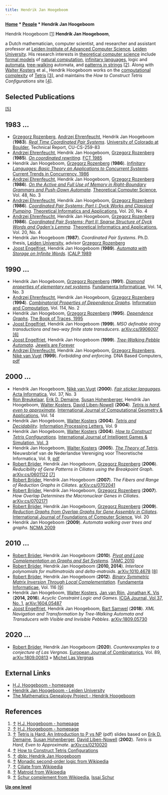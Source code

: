 ```yaml
---
title: Hendrik Jan Hoogeboom
---
```

**[Home](Home "Home") * [People](People "People") * Hendrik Jan Hoogeboom**

[](http://liacs.leidenuniv.nl/~hoogeboomhj/) Hendrik Hoogeboom <a id="cite-note-1" href="#cite-ref-1">[1]</a>
**Hendrik Jan Hoogeboom**,

a Dutch mathematician, computer scientist, and researcher and assistant professor at [Leiden Institute of Advanced Computer Science](Leiden_University#LIACS "Leiden University"), [Leiden University](Leiden_University "Leiden University").
His research interests in [theoretical computer science](https://en.wikipedia.org/wiki/Theoretical_computer_science) include [formal models](https://en.wikipedia.org/wiki/Formal_language) of [natural computation](https://en.wikipedia.org/wiki/Natural_computing), [infinitary languages](https://en.wikipedia.org/wiki/Infinitary_logic), logic and [automata](https://en.wikipedia.org/wiki/Automata_theory), [tree-walking](https://en.wikipedia.org/wiki/Singulation#Tree_walking) automata, and [patterns in strings](https://en.wikipedia.org/wiki/Pattern_matching) <a id="cite-note-2" href="#cite-ref-2">[2]</a>. Along with [Walter Kosters](Walter_Kosters "Walter Kosters") et al., Hendrik Hoogeboom works on the [computational complexity](https://en.wikipedia.org/wiki/Computational_complexity_theory) of [Tetris](https://en.wikipedia.org/wiki/Tetris) <a id="cite-note-3" href="#cite-ref-3">[3]</a>, and maintains the *How to Construct Tetris Conﬁgurations* site <a id="cite-note-4" href="#cite-ref-4">[4]</a>.

## Selected Publications

<a id="cite-note-5" href="#cite-ref-5">[5]</a>

## 1983 ...

- [Grzegorz Rozenberg](Mathematician#GRozenberg "Mathematician"), [Andrzej Ehrenfeucht](Mathematician#AEhrenfeucht "Mathematician"), Hendrik Jan Hoogeboom (**1983**). *[Real Time Coordinated Pair Systems](https://scholar.colorado.edu/concern/reports/kh04dq44n)*. [University of Colorado at Boulder](https://en.wikipedia.org/wiki/University_of_Colorado_Boulder), Technical Report, CU-CS-259-83
- [Andrzej Ehrenfeucht](Mathematician#AEhrenfeucht "Mathematician"), Hendrik Jan Hoogeboom, [Grzegorz Rozenberg](Mathematician#GRozenberg "Mathematician") (**1985**). *[On coordinated rewriting](https://link.springer.com/chapter/10.1007/BFb0028796)*. [FCT 1985](https://dblp.org/db/conf/fct/fct1985.html#EhrenfeuchtHR85)
- Hendrik Jan Hoogeboom, [Grzegorz Rozenberg](Mathematician#GRozenberg "Mathematician") (**1986**). *[Infinitary Languages: Basic Theory an Applications to Concurrent Systems](https://link.springer.com/chapter/10.1007/BFb0027043)*. [Current Trends in Concurrency, 1986](https://dblp.org/db/books/collections/Trends86.html#HoogeboomR86)
- [Andrzej Ehrenfeucht](Mathematician#AEhrenfeucht "Mathematician"), Hendrik Jan Hoogeboom, [Grzegorz Rozenberg](Mathematician#GRozenberg "Mathematician") (**1986**). *[On the Active and Full Use of Memory in Right-Boundary Grammars and Push-Down Automata](https://www.sciencedirect.com/science/article/pii/0304397586900952)*. [Theoretical Computer Science](<https://en.wikipedia.org/wiki/Theoretical_Computer_Science_(journal)>), Vol. 48, No. 3
- [Andrzej Ehrenfeucht](Mathematician#AEhrenfeucht "Mathematician"), Hendrik Jan Hoogeboom, [Grzegorz Rozenberg](Mathematician#GRozenberg "Mathematician") (**1986**). *[Coordinated Pair Systems; Part I: Dyck Works and Classical Pumping](http://www.numdam.org/item/ITA_1986__20_4_405_0/)*. [Theoretical Informatics and Applications](https://fr.wikipedia.org/wiki/RAIRO_Informatique_th%C3%A9orique_et_applications), Vol. 20, No. 4
- [Andrzej Ehrenfeucht](Mathematician#AEhrenfeucht "Mathematician"), Hendrik Jan Hoogeboom, [Grzegorz Rozenberg](Mathematician#GRozenberg "Mathematician") (**1986**). *[Coordinated Pair Systems; Part II: Sparse Structure of Dyck Words and Ogden's Lemma](http://www.numdam.org/item/ITA_1986__20_4_425_0/)*. [Theoretical Informatics and Applications](https://fr.wikipedia.org/wiki/RAIRO_Informatique_th%C3%A9orique_et_applications), Vol. 20, No. 4
- Hendrik Jan Hoogeboom (**1987**). *Coordinated Pair Systems*. Ph.D. thesis, [Leiden University](Leiden_University "Leiden University"), advisor [Grzegorz Rozenberg](Mathematician#GRozenberg "Mathematician")
- [Joost Engelfriet](Mathematician#JEngelfriet "Mathematician"), Hendrik Jan Hoogeboom (**1989**). *[Automata with Storage on Infinite Words](https://link.springer.com/chapter/10.1007/BFb0035767)*. [ICALP 1989](https://dblp.org/db/conf/icalp/icalp89.html#EngelfrietH89)

## 1990 ...

- Hendrik Jan Hoogeboom, [Grzegorz Rozenberg](Mathematician#GRozenberg "Mathematician") (**1991**). *[Diamond properties of elementary net systems](https://www.semanticscholar.org/paper/Diamond-properties-of-elementary-net-systems-Hoogeboom-Rozenberg/2ce69a0596f8ed278f570b7d3a79b9968796c0f2)*. [Fundamenta Informaticae](https://en.wikipedia.org/wiki/Fundamenta_Informaticae), Vol. 14, No. 3
- [Andrzej Ehrenfeucht](Mathematician#AEhrenfeucht "Mathematician"), Hendrik Jan Hoogeboom, [Grzegorz Rozenberg](Mathematician#GRozenberg "Mathematician") (**1994**). *[Combinatorial Properties of Dependence Graphs](https://openaccess.leidenuniv.nl/handle/1887/68041)*. [Information and Computation](https://en.wikipedia.org/wiki/Information_and_Computation), Vol. 114, No. 2
- Hendrik Jan Hoogeboom, [Grzegorz Rozenberg](Mathematician#GRozenberg "Mathematician") (**1995**). *[Dependence Graphs](https://www.worldscientific.com/doi/abs/10.1142/9789814261456_0002)*. [The Book of Traces, 1995](https://dblp.org/db/books/collections/DR1995.html#HoogeboomR95)
- [Joost Engelfriet](Mathematician#JEngelfriet "Mathematician"), Hendrik Jan Hoogeboom (**1999**). *MSO definable string transductions and two-way finite state transducers*. [arXiv:cs/9906007](https://arxiv.org/abs/cs/9906007) <a id="cite-note-6" href="#cite-ref-6">[6]</a>
- [Joost Engelfriet](Mathematician#JEngelfriet "Mathematician"), Hendrik Jan Hoogeboom (**1999**). *[Tree-Walking Pebble Automata](https://link.springer.com/chapter/10.1007/978-3-642-60207-8_7)*. [Jewels are Forever](https://link.springer.com/book/10.1007/978-3-642-60207-8)
- [Andrzej Ehrenfeucht](Mathematician#AEhrenfeucht "Mathematician"), Hendrik Jan Hoogeboom, [Grzegorz Rozenberg](Mathematician#GRozenberg "Mathematician"), [Nikè van Vugt](Mathematician#NvVugt "Mathematician") (**1999**). *Forbidding and enforcing*. DNA Based Computers, [pdf](http://liacs.leidenuniv.nl/~hoogeboomhj/journal/forbidding.pdf)

## 2000 ...

- Hendrik Jan Hoogeboom, [Nikè van Vugt](Mathematician#NvVugt "Mathematician") (**2000**). *[Fair sticker languages](https://link.springer.com/article/10.1007/PL00006050)*. [Acta Informatica](https://en.wikipedia.org/wiki/Acta_Informatica), Vol. 37, No. 3
- [Ron Breukelaar](https://dblp.org/pid/74/5120.html), [Erik D. Demaine](Erik_D._Demaine "Erik D. Demaine"), [Susan Hohenberger](Mathematician#SHohenberger "Mathematician"), Hendrik Jan Hoogeboom, [Walter Kosters](Walter_Kosters "Walter Kosters"), [David Liben-Nowell](Mathematician#DLibenNowell "Mathematician") (**2004**). *[Tetris is hard, even to approximate](https://www.worldscientific.com/doi/10.1142/S0218195904001354)*. [International Journal of Computational Geometry & Applications](https://en.wikipedia.org/wiki/International_Journal_of_Computational_Geometry_and_Applications), Vol. 14
- Hendrik Jan Hoogeboom, [Walter Kosters](Walter_Kosters "Walter Kosters") (**2004**). *[Tetris and Decidability](https://www.sciencedirect.com/science/article/abs/pii/S0020019003005404)*. [Information Processing Letters](https://en.wikipedia.org/wiki/Information_Processing_Letters), Vol. 9
- Hendrik Jan Hoogeboom, [Walter Kosters](Walter_Kosters "Walter Kosters") (**2004**). *[How to Construct Tetris Conﬁgurations](https://www.semanticscholar.org/paper/How-to-Construct-Tetris-Configurations-Hoogeboom-Kosters/315918c312e017fed44e38ce357caa9737bae160)*. [International Journal of Intelligent Games & Simulation, Vol. 3](https://dblp.org/db/journals/ijigs/ijigs3.html)
- Hendrik Jan Hoogeboom, [Walter Kosters](Walter_Kosters "Walter Kosters") (**2005**). *[The Theory of Tetris](https://www.semanticscholar.org/paper/The-Theory-of-Tetris-Hoogeboom-Kosters/a051de9a4878376693b2cb9fc54b16229789e511)*. Nieuwsbrief van de Nederlandse Vereniging voor Theoretische Informatica, Vol. 9, [pdf](http://liacs.leidenuniv.nl/~kosterswa/tetris/tot.pdf)
- [Robert Brijder](Mathematician#RBrijder "Mathematician"), Hendrik Jan Hoogeboom, [Grzegorz Rozenberg](Mathematician#GRozenberg "Mathematician") (**2006**). *Reducibility of Gene Patterns in Ciliates using the Breakpoint Graph*. [arXiv:cs/0601122](https://arxiv.org/abs/cs/0601122) <a id="cite-note-7" href="#cite-ref-7">[7]</a>
- [Robert Brijder](Mathematician#RBrijder "Mathematician"), Hendrik Jan Hoogeboom (**2007**). *The Fibers and Range of Reduction Graphs in Ciliates*. [arXiv:cs/0702041](https://arxiv.org/abs/cs/0702041)
- [Robert Brijder](Mathematician#RBrijder "Mathematician"), Hendrik Jan Hoogeboom, [Grzegorz Rozenberg](Mathematician#GRozenberg "Mathematician") (**2007**). *How Overlap Determines the Macronuclear Genes in Ciliates*. [arXiv:cs/0702171](https://arxiv.org/abs/cs/0702171)
- [Robert Brijder](Mathematician#RBrijder "Mathematician"), Hendrik Jan Hoogeboom, [Grzegorz Rozenberg](Mathematician#GRozenberg "Mathematician") (**2009**). *[Reduction Graphs from Overlap Graphs for Gene Assembly in Ciliates](https://www.worldscientific.com/doi/abs/10.1142/S0129054109006553)*. [International Journal of Foundations of Computer Science](https://en.wikipedia.org/wiki/International_Journal_of_Foundations_of_Computer_Science), Vol. 20
- Hendrik Jan Hoogeboom (**2009**). *Automata walking over trees and graphs*. [NCMA 2009](https://dblp.org/db/conf/ncma/ncma2009.html#Hoogeboom09)

## 2010 ...

- [Robert Brijder](Mathematician#RBrijder "Mathematician"), Hendrik Jan Hoogeboom (**2010**). *[Pivot and Loop Complementation on Graphs and Set Systems](https://link.springer.com/chapter/10.1007/978-3-642-13562-0_15)*. [TAMC 2010](https://dblp.org/db/conf/tamc/tamc2010.html#BrijderH10)
- [Robert Brijder](Mathematician#RBrijder "Mathematician"), Hendrik Jan Hoogeboom (**2010, 2014**). *Interlace polynomials for multimatroids and delta-matroids*. [arXiv:1010.4678](https://arxiv.org/abs/1010.4678) <a id="cite-note-8" href="#cite-ref-8">[8]</a>
- [Robert Brijder](Mathematician#RBrijder "Mathematician"), Hendrik Jan Hoogeboom (**2012**). *[Binary Symmetric Matrix Inversion Through Local Complementation](https://www.semanticscholar.org/paper/Binary-Symmetric-Matrix-Inversion-Through-Local-Brijder-Hoogeboom/09ef223c36ed4eb89de177ff4d75cb398627c541)*. [Fundamenta Informaticae](https://en.wikipedia.org/wiki/Fundamenta_Informaticae), Vol. 116 <a id="cite-note-9" href="#cite-ref-9">[9]</a>
- Hendrik Jan Hoogeboom, [Walter Kosters](Walter_Kosters "Walter Kosters"), [Jan van Rijn](Jan_van_Rijn "Jan van Rijn"), [Jonathan K. Vis](index.php?title=Jonathan_K._Vis&action=edit&redlink=1 "Jonathan K. Vis (page does not exist)") (**2014, 2016**). *Acyclic Constraint Logic and Games*. [ICGA Journal, Vol 37, No. 1](ICGA_Journal#37_1 "ICGA Journal"), [arXiv:1604.05487](https://arxiv.org/abs/1604.05487)
- [Joost Engelfriet](Mathematician#JEngelfriet "Mathematician"), Hendrik Jan Hoogeboom, [Bart Samwel](https://www.researchgate.net/profile/Bart_Samwel) (**2018**). *XML Navigation and Transformation by Tree-Walking Automata and Transducers with Visible and Invisible Pebbles*. [arXiv:1809.05730](https://arxiv.org/abs/1809.05730)

## 2020 ...

- [Robert Brijder](Mathematician#RBrijder "Mathematician"), Hendrik Jan Hoogeboom (**2020**). *Counterexamples to a conjecture of Las Vergnas*. [European Journal of Combinatorics](https://en.wikipedia.org/wiki/European_Journal_of_Combinatorics), Vol. 89, [arXiv:1809.00813](https://arxiv.org/abs/1809.00813) » [Michel Las Vergnas](Mathematician#MLasVergnas "Mathematician")

## External Links

- [H.J. Hoogeboom - homepage](http://liacs.leidenuniv.nl/~hoogeboomhj/)
- [Hendrik Jan Hoogeboom - Leiden University](https://www.universiteitleiden.nl/en/staffmembers/hendrik-jan-hoogeboom#tab-1)
- [The Mathematics Genealogy Project - Hendrik Hoogeboom](https://www.mathgenealogy.org/id.php?id=66026)

## References

1. <a id="cite-ref-1" href="#cite-note-1">↑</a> [H.J. Hoogeboom - homepage](http://liacs.leidenuniv.nl/~hoogeboomhj/)
1. <a id="cite-ref-2" href="#cite-note-2">↑</a> [H.J. Hoogeboom - homepage](http://liacs.leidenuniv.nl/~hoogeboomhj/)
1. <a id="cite-ref-3" href="#cite-note-3">↑</a> [Tetris is Hard: An Introduction to P vs NP](https://www.cs.jhu.edu/~susan/600.363/tetris.pdf) (pdf) slides based on [Erik D. Demaine](Erik_D._Demaine "Erik D. Demaine"), [Susan Hohenberger](Mathematician#SHohenberger "Mathematician"), [David Liben-Nowell](Mathematician#DLibenNowell "Mathematician") (**2002**). *Tetris is Hard, Even to Approximate*. [arXiv:cs/0210020](https://arxiv.org/abs/cs/0210020)
1. <a id="cite-ref-4" href="#cite-note-4">↑</a> [How to Construct Tetris Conﬁgurations](https://liacs.leidenuniv.nl/~kosterswa/tetris/)
1. <a id="cite-ref-5" href="#cite-note-5">↑</a> [dblp: Hendrik Jan Hoogeboom](https://dblp.org/pid/h/HendrikJanHoogeboom.html)
1. <a id="cite-ref-6" href="#cite-note-6">↑</a> [Monadic second-order logic from Wikipedia](https://en.wikipedia.org/wiki/Monadic_second-order_logic)
1. <a id="cite-ref-7" href="#cite-note-7">↑</a> [Ciliate from Wikipedia](https://en.wikipedia.org/wiki/Ciliate)
1. <a id="cite-ref-8" href="#cite-note-8">↑</a> [Matroid from Wikipedia](https://en.wikipedia.org/wiki/Matroid)
1. <a id="cite-ref-9" href="#cite-note-9">↑</a> [Schur complement from Wikipedia](https://en.wikipedia.org/wiki/Schur_complement), [Issai Schur](Mathematician#Schur "Mathematician")

**[Up one level](People "People")**

